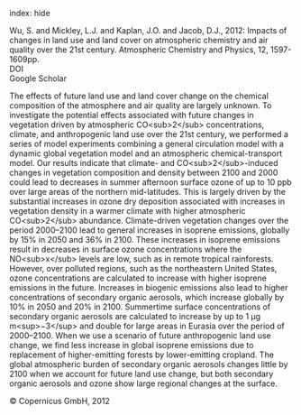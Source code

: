 index: hide

<div class="Citation">

  <div class="Citation-body">
    <div class="Citation-text">Wu, S. and Mickley, L.J. and Kaplan, J.O. and Jacob, D.J., 2012: Impacts of changes in land use and land cover on atmospheric chemistry and air quality over the 21st century. <span class="Article-journal">Atmospheric Chemistry and Physics, </span><span class="Article-volume">12, </span>1597-1609pp.</div>
    <div class="Citation-links">
      <div class="CitationLink" data-href="https://doi.org/10.5194/acp-12-1597-2012">
        <div class="CitationLink-icon CitationLink-Doi"></div>
        <div class="CitationLink-text">DOI</div>
      </div>
      <div class="CitationLink" data-href="https://scholar.google.com/scholar?q=10.5194/acp-12-1597-2012">
        <div class="CitationLink-icon CitationLink-Scholar"></div>
        <div class="CitationLink-text">Google Scholar</div>
      </div>
    </div>
  </div>
</div>

The effects of future land use and land cover change on the chemical composition of the atmosphere and air quality are largely unknown. To investigate the potential effects associated with future changes in vegetation driven by atmospheric CO&lt;sub&gt;2&lt;/sub&gt; concentrations, climate, and anthropogenic land use over the 21st century, we performed a series of model experiments combining a general circulation model with a dynamic global vegetation model and an atmospheric chemical-transport model. Our results indicate that climate- and CO&lt;sub&gt;2&lt;/sub&gt;-induced changes in vegetation composition and density between 2100 and 2000 could lead to decreases in summer afternoon surface ozone of up to 10 ppb over large areas of the northern mid-latitudes. This is largely driven by the substantial increases in ozone dry deposition associated with increases in vegetation density in a warmer climate with higher atmospheric CO&lt;sub&gt;2&lt;/sub&gt; abundance. Climate-driven vegetation changes over the period 2000–2100 lead to general increases in isoprene emissions, globally by 15% in 2050 and 36% in 2100. These increases in isoprene emissions result in decreases in surface ozone concentrations where the NO&lt;sub&gt;x&lt;/sub&gt; levels are low, such as in remote tropical rainforests. However, over polluted regions, such as the northeastern United States, ozone concentrations are calculated to increase with higher isoprene emissions in the future. Increases in biogenic emissions also lead to higher concentrations of secondary organic aerosols, which increase globally by 10% in 2050 and 20% in 2100. Summertime surface concentrations of secondary organic aerosols are calculated to increase by up to 1 μg m&lt;sup&gt;−3&lt;/sup&gt; and double for large areas in Eurasia over the period of 2000–2100. When we use a scenario of future anthropogenic land use change, we find less increase in global isoprene emissions due to replacement of higher-emitting forests by lower-emitting cropland. The global atmospheric burden of secondary organic aerosols changes little by 2100 when we account for future land use change, but both secondary organic aerosols and ozone show large regional changes at the surface.

<div class="Citation-copy">
&copy; Copernicus GmbH, 2012
</div>